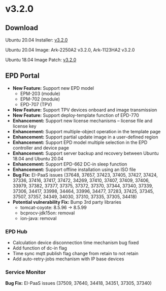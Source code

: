 # v3.2.0

## Download

Ubuntu 20.04 Installer: [ ](https://advantecho365-my.sharepoint.com/:u:/r/personal/homer\_wang\_advantech\_com/Documents/3.1.2%20Installation%20Package/DeviceOnEPDInstaller\_u2004\_3.1.2.tar.gz?csf=1\&web=1\&e=7W029B)[v3.2.0](https://advantecho365-my.sharepoint.com/personal/homer\_wang\_advantech\_com/\_layouts/15/onedrive.aspx?id=%2Fpersonal%2Fhomer%5Fwang%5Fadvantech%5Fcom%2FDocuments%2F%23DeviceOn%5FePaper%20Os%20image%20relate%2F3%2E2%2E0%20Installation%20Package\&ct=1719382942845\&or=Teams%2DHL\&ga=1\&LOF=1)

Ubuntu 20.04 Image: Ark-2250A2 v3.2.0, [ ](https://eiot.blob.core.windows.net/deviceon/DeviceOn\_Server\_Ubuntu-20.04\_x64\_5.2.4.run)Ark-1123HA2 v3.2.0 [ ](https://eiot.blob.core.windows.net/deviceon/DeviceOn\_Server\_Ubuntu-20.04\_x64\_5.2.4.run)

Ubuntu 18.04 Image Patch: [v3.2.0](https://advantecho365-my.sharepoint.com/personal/homer\_wang\_advantech\_com/\_layouts/15/onedrive.aspx?id=%2Fpersonal%2Fhomer%5Fwang%5Fadvantech%5Fcom%2FDocuments%2F%23DeviceOn%5FePaper%20Os%20image%20relate%2F3%2E2%2E0%20Image%20Patch\&ct=1719382770100\&or=Teams%2DHL\&ga=1\&LOF=1)



## EPD Portal

* **New Feature:** Support new EPD model
  * EPM-203 (module)
  * EPM-702 (module)
  * EPD-707 (TPV)
* **New Feature:** Support TPV devices onboard and image transmission
* **New Feature:** Support deploy-template function of EPD-770
* **Enhancement:** Support new license mechanisms – license file and license key
* **Enhancement:** Support multiple-object operation in the template page
* **Enhancement:** Support partial update image in a user-defined region
* **Enhancement:** Support EPD model multiple selection in the EPD controller and device page
* **Enhancement:** Support server backup and recovery between Ubuntu 18.04 and Ubuntu 20.04
* **Enhancement:** Support EPD-662 DC-in sleep function
* **Enhancement:** Support offline installation using an ISO file
* **Bug Fix:** EI-PaaS issues (37648, 37657, 37423, 37405, 37427, 37424, 37336, 37416, 37417, 37472, 34269, 37410, 37407, 37409, 37406, 33979, 37382, 37377, 37375, 37372, 37370, 37344, 37340, 37339, 37306, 34417, 33998, 34464, 33996, 34477, 37283, 37425, 37345, 37507, 37357, 34349, 34030, 37310, 37335, 37305, 34418)
* **Potential vulnerability Fix:** Bump 3rd party libraries&#x20;
  * tomcat-coyote: 8.5.96 -> 8.5.99
  * bcprocv-jdk15on: removal
  * ion-java: removal

### EPD Hub

* Calculation device disconnection time mechanism bug fixed
* Add function of dc-in flag
* Time sync mqtt publish flag change from retain to not retain
* Add auto-retry-jobs mechanism with IP base devices

### Service Monitor

**Bug Fix:** EI-PaaS issues (37509, 37640, 34418, 34351, 37305, 37340)
